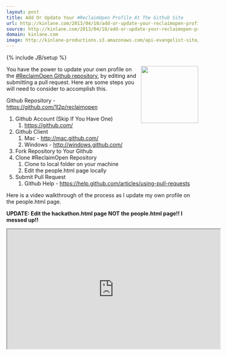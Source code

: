 ```yaml
---
layout: post
title: Add Or Update Your #ReclaimOpen Profile At The Github Site
url: http://kinlane.com/2013/04/10/add-or-update-your-reclaimopen-profile-at-the-github-site/
source: http://kinlane.com/2013/04/10/add-or-update-your-reclaimopen-profile-at-the-github-site/
domain: kinlane.com
image: http://kinlane-productions.s3.amazonaws.com/api-evangelist-site/blog/github-logo-basic.png
---
```

{% include JB/setup %}

<p>
     <img class="c1" src="https://s3.amazonaws.com/kinlane-productions/github-logo.png" alt="" width="150" align="right" />
</p>
<p class="p1">
     You have the power to update your own profile on the <a href="https://github.com/1l2p/reclaimopen">#ReclaimOpen Github repository</a>, by editing and submitting a pull request. Here are some steps you will need to consider to accomplish this.
</p>
<p class="p3">
     <span class="s1">Github Repository - <a href="https://github.com/1l2p/reclaimopen"><span class="s2">https://github.com/1l2p/reclaimopen</span></a></span>
</p>
<ol class="mainlist">
     <li>Github Account (Skip If You Have One)
          <ol class="mainlist">
               <li class="li3">
                    <a href="https://github.com/"><span class="s2">https://github.com/</span></a>
               </li>
          </ol>
     </li>
     <li>Github Client
          <ol class="mainlist">
               <li>Mac - <a href="http://mac.github.com/">http://mac.github.com/</a>
               </li>
               <li>Windows - <a href="http://windows.github.com/">http://windows.github.com/</a>
               </li>
          </ol>
     </li>
     <li>Fork Repository to Your Github
     </li>
     <li>Clone #ReclaimOpen Repository
          <ol class="mainlist">
               <li>Clone to local folder on your machine
               </li>
               <li>Edit the people.html page locally
               </li>
          </ol>
     </li>
     <li>Submit Pull Request
          <ol class="mainlist">
               <li class="li3">
                    <span class="s1">Github Help - <a href="https://help.github.com/articles/using-pull-requests"><span class="s2">https://help.github.com/articles/using-pull-requests</span></a></span>
               </li>
          </ol>
     </li>
</ol>
<p>
     Here is a video walkthrough of the process as I update my own profile on the people.html page.
</p>
<p class="c2">
     <strong>UPDATE: Edit the hackathon.html page NOT the people.html page!! I messed up!!</strong>
</p>
<p>
     <iframe src="http://www.youtube.com/embed/_MiTzhjVxJ4?list=UUOCBAiz-FyylBzQ34We4tPg" width="560" height="315"></iframe>
</p>